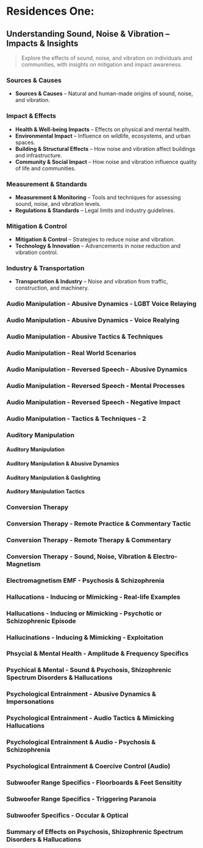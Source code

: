 # Residences One: 
## Understanding Sound, Noise & Vibration – Impacts & Insights

> Explore the effects of sound, noise, and vibration on individuals and communities, with insights on mitigation and impact awareness.

### Sources & Causes
- **Sources & Causes** – Natural and human-made origins of sound, noise, and vibration.  

### Impact & Effects
- **Health & Well-being Impacts** – Effects on physical and mental health.  
- **Environmental Impact** – Influence on wildlife, ecosystems, and urban spaces.
- **Building & Structural Effects** – How noise and vibration affect buildings and infrastructure.  
- **Community & Social Impact** – How noise and vibration influence quality of life and communities.  

### Measurement & Standards
- **Measurement & Monitoring** – Tools and techniques for assessing sound, noise, and vibration levels.  
- **Regulations & Standards** – Legal limits and industry guidelines.  

### Mitigation & Control

- **Mitigation & Control** – Strategies to reduce noise and vibration.  
- **Technology & Innovation** – Advancements in noise reduction and vibration control.  

### Industry & Transportation
- **Transportation & Industry** – Noise and vibration from traffic, construction, and machinery.  


### Audio Manipulation - Abusive Dynamics - LGBT Voice Relaying
### Audio Manipulation - Abusive Dynamics - Voice Realying
### Audio Manipulation - Abusive Tactics & Techniques 
### Audio Manipulation - Real World Scenarios 
### Audio Manipulation - Reversed Speech - Abusive Dynamics
### Audio Manipulation - Reversed Speech - Mental Processes
### Audio Manipulation - Reversed Speech - Negative Impact
### Audio Manipulation - Tactics & Techniques - 2

### Auditory Manipulation
#### Auditory Manipulation 
#### Auditory Manipulation & Abusive Dynamics 
#### Auditory Manipulation & Gaslighting
#### Auditory Manipulation Tactics

### Conversion Therapy
### Conversion Therapy - Remote Practice & Commentary Tactic
### Conversion Therapy - Remote Therapy & Commentary 
### Conversion Therapy - Sound, Noise, Vibration & Electro-Magnetism
### Electromagnetism EMF - Psychosis & Schizophrenia
### Hallucations -  Inducing or Mimicking - Real-life Examples 
### Hallucations - Inducing or Mimicking - Psychotic or Schizophrenic Episode
### Hallucinations - Inducing & Mimicking - Exploitation
### Phsycial & Mental Health - Amplitude & Frequency Specifics
### Psychical & Mental - Sound & Psychosis, Shizophrenic Spectrum Disorders & Hallucations 
### Psychological Entrainment - Abusive Dynamics & Impersonations 
### Psychological Entrainment - Audio Tactics & Mimicking Hallucations 
### Psychological Entrainment & Audio - Psychosis & Schizophrenia 
### Psychological Entrainment & Coercive Control  (Audio)
### Subwoofer Range Specifics - Floorboards & Feet Sensitity
### Subwoofer Range Specifics - Triggering Paranoia
### Subwoofer Specifics - Occular & Optical 
### Summary of Effects on Psychosis, Shizophrenic Spectrum Disorders & Hallucations 